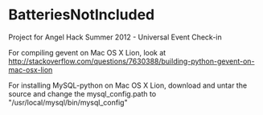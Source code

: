 BatteriesNotIncluded
====================

Project for Angel Hack Summer 2012 - Universal Event Check-in

For compiling gevent on Mac OS X Lion, look at http://stackoverflow.com/questions/7630388/building-python-gevent-on-mac-osx-lion

For installing MySQL-python on Mac OS X Lion, download and untar the source and change the mysql_config.path to "/usr/local/mysql/bin/mysql_config"